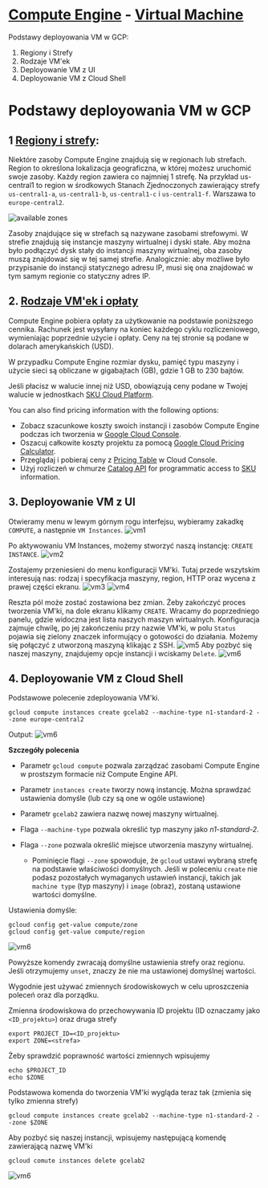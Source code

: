 # [Compute Engine](https://cloud.google.com/compute) - [Virtual Machine](https://cloud.google.com/learn/what-is-a-virtual-machine)
Podstawy deployowania VM w GCP:
1. Regiony i Strefy
2. Rodzaje VM'ek
3. Deployowanie VM z UI
4. Deployowanie VM z Cloud Shell

# Podstawy deployowania VM w GCP
## 1 [Regiony i strefy](https://cloud.google.com/about/locations/#regions):
Niektóre zasoby Compute Engine znajdują się w regionach lub strefach. Region to określona lokalizacja geograficzna, w której możesz uruchomić swoje zasoby. Każdy region zawiera co najmniej 1 strefę. Na przykład us-central1 to region w środkowych Stanach Zjednoczonych zawierający strefy `us-central1-a`, `us-central1-b`, `us-central1-c` i `us-central1-f`. Warszawa to `europe-central2`.

![available zones](https://cdn.networkmanagementsoftware.com/wp-content/uploads/gcp-regions-and-zones-1024x362.png)

Zasoby znajdujące się w strefach są nazywane zasobami strefowymi. W strefie znajdują się instancje maszyny wirtualnej i dyski stałe. Aby można było podłączyć dysk stały do instancji maszyny wirtualnej, oba zasoby muszą znajdować się w tej samej strefie. Analogicznie: aby możliwe było przypisanie do instancji statycznego adresu IP, musi się ona znajdować w tym samym regionie co statyczny adres IP.

## 2. [Rodzaje VM'ek i opłaty](https://cloud.google.com/compute/all-pricing)
Compute Engine pobiera opłaty za użytkowanie na podstawie poniższego cennika. Rachunek jest wysyłany na koniec każdego cyklu rozliczeniowego, wymieniając poprzednie użycie i opłaty. Ceny na tej stronie są podane w dolarach amerykańskich (USD).

W przypadku Compute Engine rozmiar dysku, pamięć typu maszyny i użycie sieci są obliczane w gigabajtach (GB), gdzie 1 GB to 230 bajtów.

Jeśli płacisz w walucie innej niż USD, obowiązują ceny podane w Twojej walucie w jednostkach [SKU Cloud Platform](https://cloud.google.com/skus/).

You can also find pricing information with the following options:

-   Zobacz szacunkowe koszty swoich instancji i zasobów Compute Engine podczas ich tworzenia w  [Google Cloud Console](https://console.cloud.google.com/).
-   Oszacuj całkowite koszty projektu za pomocą  [Google Cloud Pricing Calculator](https://cloud.google.com/products/calculator).
-  Przeglądaj i pobieraj ceny z  [Pricing Table](https://cloud.google.com/billing/docs/how-to/pricing-table)  w Cloud Console.
-   Użyj rozliczeń w chmurze  [Catalog API](https://cloud.google.com/billing/v1/how-tos/catalog-api)  for programmatic access to  [SKU](https://cloud.google.com/skus)  information.

## 3. Deployowanie VM z UI

Otwieramy menu w lewym górnym rogu interfejsu, wybieramy zakadkę `COMPUTE`, a następnie `VM Instances`.
![vm1](figures/lab1/s1.png)

Po aktywowaniu VM Instances, możemy stworzyć naszą instancję: `CREATE INSTANCE`.
![vm2](figures/lab1/s8.png)

Zostajemy przeniesieni do menu konfiguracji VM'ki. Tutaj przede wszytskim interesują nas: rodzaj i specyfikacja maszyny, region, HTTP oraz wycena z prawej części ekranu.
![vm3](figures/lab1/s9.png)
![vm4](figures/lab1/s10.png)

Reszta pól może zostać zostawiona bez zmian. Żeby zakończyć proces tworzenia VM'ki, na dole ekranu klikamy `CREATE`. Wracamy do poprzedniego panelu, gdzie widoczna jest lista naszych maszyn wirtualnych. Konfiguracja zajmuje chwilę, po jej zakończeniu przy nazwie VM'ki, w polu `Status` pojawia się zielony znaczek informujący o gotowości do działania.
Możemy się połączyć z utworzoną maszyną klikając z SSH.
![vm5](figures/lab1/s11.png)
Aby pozbyć się naszej maszyny, znajdujemy opcje instancji i wciskamy `Delete`.
![vm6](figures/lab1/s13.png)


## 4. Deployowanie VM z Cloud Shell
Podstawowe polecenie zdeployowania VM'ki.
```shell
gcloud compute instances create gcelab2 --machine-type n1-standard-2 --zone europe-central2
```
Output:
![vm6](figures/lab1/s14.png)

**Szczegóły polecenia**

-   Parametr  `gcloud compute`  pozwala zarządzać zasobami Compute Engine w prostszym formacie niż Compute Engine API.
    
-   Parametr  `instances create`  tworzy nową instancję.
Można sprawdzać ustawienia domyśle (lub czy są one w ogóle ustawione)
-   Parametr  `gcelab2`  zawiera nazwę nowej maszyny wirtualnej.
    
-   Flaga  `--machine-type`  pozwala określić typ maszyny jako  _n1-standard-2_.
    
-   Flaga  `--zone`  pozwala określić miejsce utworzenia maszyny wirtualnej.
	-   Pominięcie flagi  `--zone`  spowoduje, że  `gcloud`  ustawi wybraną strefę na podstawie właściwości domyślnych. Jeśli w poleceniu  `create`  nie podasz pozostałych wymaganych ustawień instancji, takich jak  `machine type`  (typ maszyny) i `image`  (obraz), zostaną ustawione wartości domyślne.

Ustawienia domyśle:
```shell
gcloud config get-value compute/zone
gcloud config get-value compute/region
```
![vm6](figures/lab1/s15.png)

Powyższe komendy zwracają domyślne ustawienia strefy oraz regionu. Jeśli otrzymujemy `unset`, znaczy że nie ma ustawionej domyślnej wartości.

Wygodnie jest używać zmiennych środowiskowych w celu uproszczenia poleceń oraz dla porządku.

Zmienna środowiskowa do przechowywania ID projektu (ID oznaczamy jako `<ID_projektu>`)  oraz druga strefy
```shell
export PROJECT_ID=<ID_projektu>
export ZONE=<strefa>
```
Żeby sprawdzić poprawność wartości zmiennych wpisujemy 
```shell
echo $PROJECT_ID
echo $ZONE
``` 
Podstawowa komenda do tworzenia VM'ki wygląda teraz tak (zmienia się tylko zmienna strefy)
```shell
gcloud compute instances create gcelab2 --machine-type n1-standard-2 --zone $ZONE
```
Aby pozbyć się naszej instancji, wpisujemy następującą komendę zawierającą nazwę VM'ki
```shell
gcloud comute instances delete gcelab2
```
![vm6](figures/lab1/s16.png)
